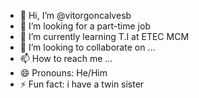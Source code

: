 - 👋 Hi, I’m @vitorgoncalvesb
- 👀 I’m looking for a part-time job
- 🌱 I’m currently learning T.I at ETEC MCM
- 💞️ I’m looking to collaborate on ...
- 📫 How to reach me ...
- 😄 Pronouns: He/Him
- ⚡ Fun fact: i have a twin sister
  

<!---
vitorgoncalvesb/vitorgoncalvesb is a ✨ special ✨ repository because its `README.md` (this file) appears on your GitHub profile.
You can click the Preview link to take a look at your changes.
--->
